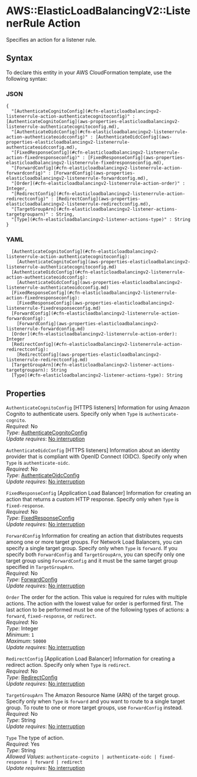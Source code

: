 # AWS::ElasticLoadBalancingV2::ListenerRule Action<a name="aws-properties-elasticloadbalancingv2-listenerrule-actions"></a>

Specifies an action for a listener rule\.

## Syntax<a name="aws-properties-elasticloadbalancingv2-listenerrule-actions-syntax"></a>

To declare this entity in your AWS CloudFormation template, use the following syntax:

### JSON<a name="aws-properties-elasticloadbalancingv2-listenerrule-actions-syntax.json"></a>

```
{
  "[AuthenticateCognitoConfig](#cfn-elasticloadbalancingv2-listenerrule-action-authenticatecognitoconfig)" : [AuthenticateCognitoConfig](aws-properties-elasticloadbalancingv2-listenerrule-authenticatecognitoconfig.md),
  "[AuthenticateOidcConfig](#cfn-elasticloadbalancingv2-listenerrule-action-authenticateoidcconfig)" : [AuthenticateOidcConfig](aws-properties-elasticloadbalancingv2-listenerrule-authenticateoidcconfig.md),
  "[FixedResponseConfig](#cfn-elasticloadbalancingv2-listenerrule-action-fixedresponseconfig)" : [FixedResponseConfig](aws-properties-elasticloadbalancingv2-listenerrule-fixedresponseconfig.md),
  "[ForwardConfig](#cfn-elasticloadbalancingv2-listenerrule-action-forwardconfig)" : [ForwardConfig](aws-properties-elasticloadbalancingv2-listenerrule-forwardconfig.md),
  "[Order](#cfn-elasticloadbalancingv2-listenerrule-action-order)" : Integer,
  "[RedirectConfig](#cfn-elasticloadbalancingv2-listenerrule-action-redirectconfig)" : [RedirectConfig](aws-properties-elasticloadbalancingv2-listenerrule-redirectconfig.md),
  "[TargetGroupArn](#cfn-elasticloadbalancingv2-listener-actions-targetgrouparn)" : String,
  "[Type](#cfn-elasticloadbalancingv2-listener-actions-type)" : String
}
```

### YAML<a name="aws-properties-elasticloadbalancingv2-listenerrule-actions-syntax.yaml"></a>

```
  [AuthenticateCognitoConfig](#cfn-elasticloadbalancingv2-listenerrule-action-authenticatecognitoconfig): 
    [AuthenticateCognitoConfig](aws-properties-elasticloadbalancingv2-listenerrule-authenticatecognitoconfig.md)
  [AuthenticateOidcConfig](#cfn-elasticloadbalancingv2-listenerrule-action-authenticateoidcconfig): 
    [AuthenticateOidcConfig](aws-properties-elasticloadbalancingv2-listenerrule-authenticateoidcconfig.md)
  [FixedResponseConfig](#cfn-elasticloadbalancingv2-listenerrule-action-fixedresponseconfig): 
    [FixedResponseConfig](aws-properties-elasticloadbalancingv2-listenerrule-fixedresponseconfig.md)
  [ForwardConfig](#cfn-elasticloadbalancingv2-listenerrule-action-forwardconfig): 
    [ForwardConfig](aws-properties-elasticloadbalancingv2-listenerrule-forwardconfig.md)
  [Order](#cfn-elasticloadbalancingv2-listenerrule-action-order): Integer
  [RedirectConfig](#cfn-elasticloadbalancingv2-listenerrule-action-redirectconfig): 
    [RedirectConfig](aws-properties-elasticloadbalancingv2-listenerrule-redirectconfig.md)
  [TargetGroupArn](#cfn-elasticloadbalancingv2-listener-actions-targetgrouparn): String
  [Type](#cfn-elasticloadbalancingv2-listener-actions-type): String
```

## Properties<a name="aws-properties-elasticloadbalancingv2-listenerrule-actions-properties"></a>

`AuthenticateCognitoConfig`  <a name="cfn-elasticloadbalancingv2-listenerrule-action-authenticatecognitoconfig"></a>
\[HTTPS listeners\] Information for using Amazon Cognito to authenticate users\. Specify only when `Type` is `authenticate-cognito`\.  
*Required*: No  
*Type*: [AuthenticateCognitoConfig](aws-properties-elasticloadbalancingv2-listenerrule-authenticatecognitoconfig.md)  
*Update requires*: [No interruption](https://docs.aws.amazon.com/AWSCloudFormation/latest/UserGuide/using-cfn-updating-stacks-update-behaviors.html#update-no-interrupt)

`AuthenticateOidcConfig`  <a name="cfn-elasticloadbalancingv2-listenerrule-action-authenticateoidcconfig"></a>
\[HTTPS listeners\] Information about an identity provider that is compliant with OpenID Connect \(OIDC\)\. Specify only when `Type` is `authenticate-oidc`\.  
*Required*: No  
*Type*: [AuthenticateOidcConfig](aws-properties-elasticloadbalancingv2-listenerrule-authenticateoidcconfig.md)  
*Update requires*: [No interruption](https://docs.aws.amazon.com/AWSCloudFormation/latest/UserGuide/using-cfn-updating-stacks-update-behaviors.html#update-no-interrupt)

`FixedResponseConfig`  <a name="cfn-elasticloadbalancingv2-listenerrule-action-fixedresponseconfig"></a>
\[Application Load Balancer\] Information for creating an action that returns a custom HTTP response\. Specify only when `Type` is `fixed-response`\.  
*Required*: No  
*Type*: [FixedResponseConfig](aws-properties-elasticloadbalancingv2-listenerrule-fixedresponseconfig.md)  
*Update requires*: [No interruption](https://docs.aws.amazon.com/AWSCloudFormation/latest/UserGuide/using-cfn-updating-stacks-update-behaviors.html#update-no-interrupt)

`ForwardConfig`  <a name="cfn-elasticloadbalancingv2-listenerrule-action-forwardconfig"></a>
Information for creating an action that distributes requests among one or more target groups\. For Network Load Balancers, you can specify a single target group\. Specify only when `Type` is `forward`\. If you specify both `ForwardConfig` and `TargetGroupArn`, you can specify only one target group using `ForwardConfig` and it must be the same target group specified in `TargetGroupArn`\.  
*Required*: No  
*Type*: [ForwardConfig](aws-properties-elasticloadbalancingv2-listenerrule-forwardconfig.md)  
*Update requires*: [No interruption](https://docs.aws.amazon.com/AWSCloudFormation/latest/UserGuide/using-cfn-updating-stacks-update-behaviors.html#update-no-interrupt)

`Order`  <a name="cfn-elasticloadbalancingv2-listenerrule-action-order"></a>
The order for the action\. This value is required for rules with multiple actions\. The action with the lowest value for order is performed first\. The last action to be performed must be one of the following types of actions: a `forward`, `fixed-response`, or `redirect`\.  
*Required*: No  
*Type*: Integer  
*Minimum*: `1`  
*Maximum*: `50000`  
*Update requires*: [No interruption](https://docs.aws.amazon.com/AWSCloudFormation/latest/UserGuide/using-cfn-updating-stacks-update-behaviors.html#update-no-interrupt)

`RedirectConfig`  <a name="cfn-elasticloadbalancingv2-listenerrule-action-redirectconfig"></a>
\[Application Load Balancer\] Information for creating a redirect action\. Specify only when `Type` is `redirect`\.  
*Required*: No  
*Type*: [RedirectConfig](aws-properties-elasticloadbalancingv2-listenerrule-redirectconfig.md)  
*Update requires*: [No interruption](https://docs.aws.amazon.com/AWSCloudFormation/latest/UserGuide/using-cfn-updating-stacks-update-behaviors.html#update-no-interrupt)

`TargetGroupArn`  <a name="cfn-elasticloadbalancingv2-listener-actions-targetgrouparn"></a>
The Amazon Resource Name \(ARN\) of the target group\. Specify only when `Type` is `forward` and you want to route to a single target group\. To route to one or more target groups, use `ForwardConfig` instead\.  
*Required*: No  
*Type*: String  
*Update requires*: [No interruption](https://docs.aws.amazon.com/AWSCloudFormation/latest/UserGuide/using-cfn-updating-stacks-update-behaviors.html#update-no-interrupt)

`Type`  <a name="cfn-elasticloadbalancingv2-listener-actions-type"></a>
The type of action\.  
*Required*: Yes  
*Type*: String  
*Allowed Values*: `authenticate-cognito | authenticate-oidc | fixed-response | forward | redirect`  
*Update requires*: [No interruption](https://docs.aws.amazon.com/AWSCloudFormation/latest/UserGuide/using-cfn-updating-stacks-update-behaviors.html#update-no-interrupt)
